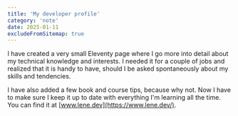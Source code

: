 ```yaml
---
title: 'My developer profile'
category: 'note'
date: 2025-01-11
excludeFromSitemap: true
---
```


I have created a very small Eleventy page where I go more into detail about my technical knowledge and interests. I needed it for a couple of jobs and realized that it is handy to have, should I be asked spontaneously about my skills and tendencies.

I have also added a few book and course tips, because why not. Now I have to make sure I keep it up to date with everything I'm learning all the time. You can find it at [www.lene.dev](https://www.lene.dev/).
